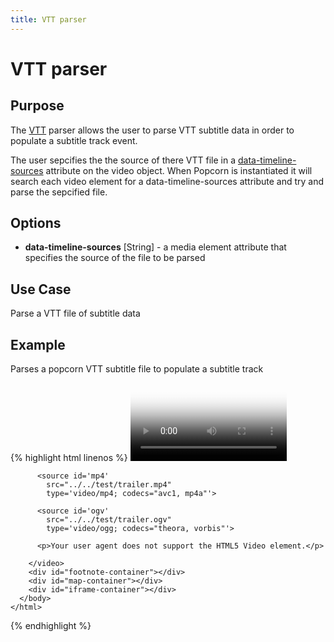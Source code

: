 ```yaml
---
title: VTT parser
---
```

# VTT parser #

## Purpose ##

The [VTT](http://html5doctor.com/video-subtitling-and-webvtt/) parser allows the user to parse VTT subtitle data in order to populate a subtitle track event.

The user sepcifies the the source of there VTT file in a [data-timeline-sources](/popcorn-docs/modules/#data-timeline-sources) attribute on the video object.  When Popcorn is instantiated it will search each video element for a data-timeline-sources attribute and try and parse the sepcified file.

## Options ##

* **data-timeline-sources** \[String\] - a media element attribute that specifies the source of the file to be parsed

## Use Case ##

Parse a VTT file of subtitle data

## Example ##

Parses a popcorn VTT subtitle file to populate a subtitle track

{% highlight html linenos %}
    <html>
      <head>
        <script src="popcorn-complete.js"></script>
      </head>
      <body>
        <video id="video" data-timeline-sources="data/data.vtt"
          controls
          width='250px'
          poster="../../test/poster.png">

          <source id='mp4'
            src="../../test/trailer.mp4"
            type='video/mp4; codecs="avc1, mp4a"'>

          <source id='ogv'
            src="../../test/trailer.ogv"
            type='video/ogg; codecs="theora, vorbis"'>

          <p>Your user agent does not support the HTML5 Video element.</p>

        </video>
        <div id="footnote-container"></div>
        <div id="map-container"></div>
        <div id="iframe-container"></div>
      </body>
    </html>
{% endhighlight %}
